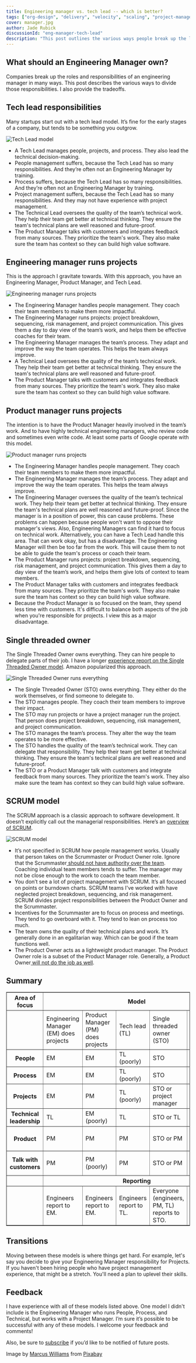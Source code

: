 ```yaml
---
title: Engineering manager vs. tech lead -- which is better?
tags: ["org-design", "delivery", "velocity", "scaling", "project-management"]
cover: manager.jpg
author: Jade Rubick
discussionId: "eng-manager-tech-lead"
description: "This post outlines the various ways people break up the leadership roles on engineering teams: engineering manager, tech lead, and single-threaded owner. It also outlines how some responsibilities are broken up between engineering leader and other functions."
---
```


<re-img src="manager.jpg"></re-img>

## What should an Engineering Manager own?

Companies break up the roles and responsibilities of an engineering manager in many ways. This post describes the various ways to divide those responsibilities. I also provide the tradeoffs.

## Tech lead responsibilities

Many startups start out with a tech lead model. It’s fine for the early stages of a company, but tends to be something you outgrow.

![Tech Lead model](tech-lead.png)

* A Tech Lead manages people, projects, and process. They also lead the technical decision-making.
* People management suffers, because the Tech Lead has so many responsibilities. And they’re often not an Engineering Manager by training. 
* Process suffers, because the Tech Lead has so many responsibilities. And they’re often not an Engineering Manager by training.
* Project management suffers, because the Tech Lead has so many responsibilities. And they may not have experience with project management.
* The Technical Lead oversees the quality of the team’s technical work. They help their team get better at technical thinking. They ensure the team's technical plans are well reasoned and future-proof. 
* The Product Manager talks with customers and integrates feedback from many sources. They prioritize the team's work. They also make sure the team has context so they can build high value software.


## Engineering manager runs projects

This is the approach I gravitate towards. With this approach, you have an Engineering Manager, Product Manager, and Tech Lead. 

![Engineering manager runs projects](engineering-manager.png)

* The Engineering Manager handles people management. They coach their team members to make them more impactful. 
* The Engineering Manager runs projects: project breakdown, sequencing, risk management, and project communication. This gives them a day to day view of the team’s work, and helps them be effective coaches for their team.
* The Engineering Manager manages the team’s process. They adapt and improve the way the team operates. This helps the team always improve. 
* A Technical Lead oversees the quality of the team’s technical work. They help their team get better at technical thinking. They ensure the team's technical plans are well reasoned and future-proof. 
* The Product Manager talks with customers and integrates feedback from many sources. They prioritize the team's work. They also make sure the team has context so they can build high value software.

## Product manager runs projects

The intention is to have the Product Manager heavily involved in the team’s work. And to have highly technical engineering managers, who review code and sometimes even write code. At least some parts of Google operate with this model. 

![Product manager runs projects](product-manager.png)

* The Engineering Manager handles people management. They coach their team members to make them more impactful. 
* The Engineering Manager manages the team’s process. They adapt and improve the way the team operates. This helps the team always improve. 
* The Engineering Manager oversees the quality of the team’s technical work. They help their team get better at technical thinking. They ensure the team's technical plans are well reasoned and future-proof. Since the manager is in a position of power, this can cause problems. These problems can happen because people won't want to oppose their manager's views. Also, Engineering Managers can find it hard to focus on technical work. Alternatively, you can have a Tech Lead handle this area. That can work okay, but has a disadvantage. The Engineering Manager will then be too far from the work. This will cause them to not be able to guide the team's process or coach their team. 
* The Product Manager runs projects: project breakdown, sequencing, risk management, and project communication. This gives them a day to day view of the team’s work, and helps them give lots of context to team members. 
* The Product Manager talks with customers and integrates feedback from many sources. They prioritize the team's work. They also make sure the team has context so they can build high value software.
* Because the Product Manager is so focused on the team, they spend less time with customers. It's difficult to balance both aspects of the job when you're responsible for projects. I view this as a major disadvantage. 


## Single threaded owner

The Single Threaded Owner owns everything. They can hire people to delegate parts of their job. I have a longer [experience report on the Single Threaded Owner model](/implementing-amazons-single-threaded-owner-model/). Amazon popularized this approach. 

![Single Threaded Owner runs everything](sto.png)

* The Single Threaded Owner (STO) owns everything. They either do the work themselves, or find someone to delegate to. 
* The STO manages people. They coach their team members to improve their impact. 
* The STO may run projects or have a project manager run the project. That person does project breakdown, sequencing, risk management, and project communication. 
* The STO manages the team’s process. They alter the way the team operates to be more effective. 
* The STO handles the quality of the team’s technical work. They  can delegate that responsibility. They help their team get better at technical thinking. They ensure the team's technical plans are well reasoned and future-proof. 
* The STO or a Product Manager talk with customers and integrate feedback from many sources. They prioritize the team's work. They also make sure the team has context so they can build high value software.

## SCRUM model

The SCRUM approach is a classic approach to software development. It doesn’t explicitly call out the managerial responsibilities. Here’s an [overview of SCRUM](https://www.scrumalliance.org/ScrumRedesignDEVSite/media/ScrumAllianceMedia/Files%20and%20PDFs/Community/Articles/2015/SCRUM-in-Agile.pdf). 

![SCRUM model](scrum.png)

* It’s not specified in SCRUM how people management works. Usually that person takes on the Scrummaster or Product Owner role. Ignore that the Scrummaster[ should not have authority over the team](https://www.scrumalliance.org/ScrumRedesignDEVSite/media/ScrumAllianceMedia/Files%20and%20PDFs/Community/Articles/2015/SCRUM-in-Agile.pdf). Coaching individual team members tends to suffer. The manager may not be close enough to the work to coach the team member.
* You don’t see a lot of project management with SCRUM. It’s all focused on points or burndown charts. SCRUM teams I've worked with have neglected project breakdown, sequencing, and risk management. SCRUM divides project responsibilities between the Product Owner and the Scrummaster.
* Incentives for the Scrummaster are to focus on process and meetings. They tend to go overboard with it. They tend to lean on process too much.
* The team owns the quality of their technical plans and work. It’s generally done in an egalitarian way. Which can be good if the team functions well. 
* The Product Owner acts as a lightweight product manager. The Product Owner role is a subset of the Product Manager role. Generally, a Product Owner[ will not do the job as well](https://svpg.com/product-manager-vs-product-owner-revisited/).


## Summary


<table border="1" cellpadding="5" cellspacing="0">
  <tr>
   <th>Area of focus
   </th>
   <th colspan="5" >Model
   </th>
  </tr>
  <tr>
   <td>
   </td>
   <td>Engineering Manager (EM) does projects
   </td>
   <td>Product Manager (PM) does projects
   </td>
   <td>Tech lead (TL)
   </td>
   <td>Single threaded owner (STO)
   </td>
   <td>SCRUM
   </td>
  </tr>
  <tr>
   <th>People
   </th>
   <td>EM
   </td>
   <td>EM
   </td>
   <td>TL (poorly)
   </td>
   <td>STO
   </td>
   <td>Manager (poorly)
   </td>
  </tr>
  <tr>
   <th>Process
   </th>
   <td>EM
   </td>
   <td>EM
   </td>
   <td>TL (poorly)
   </td>
   <td>STO
   </td>
   <td>Scrummaster (poorly)
   </td>
  </tr>
  <tr>
   <th>Projects
   </th>
   <td>EM
   </td>
   <td>PM
   </td>
   <td>TL (poorly)
   </td>
   <td>STO or project manager
   </td>
   <td>Shared (poorly)
   </td>
  </tr>
  <tr>
   <th>Technical leadership
   </th>
   <td>TL
   </td>
   <td>EM (poorly)
   </td>
   <td>TL
   </td>
   <td>STO or TL
   </td>
   <td>Team, undefined
   </td>
  </tr>
  <tr>
   <th>Product
   </th>
   <td>PM
   </td>
   <td>PM
   </td>
   <td>PM
   </td>
   <td>STO or PM
   </td>
   <td>Product owner (poorly)
   </td>
  </tr>
  <tr>
   <th>Talk with customers
   </th>
   <td>PM
   </td>
   <td>PM (poorly)
   </td>
   <td>PM
   </td>
   <td>STO or PM
   </td>
   <td>Product owner (poorly)
   </td>
  </tr>
  <tr>
   <th>
   </th>
   <th colspan="5" >Reporting
   </td>
  </tr>
  <tr>
   <th>
   </th>
   <td>Engineers report to EM.
   </td>
   <td>Engineers report to EM.
   </td>
   <td>Engineers report to TL.
   </td>
   <td>Everyone (engineers, PM, TL) reports to STO.
   </td>
   <td>Unspecified. Usually Engineers report to EM.
   </td>
  </tr>
</table>

## Transitions

Moving between these models is where things get hard. For example, let's say you decide to give your Engineering Manager responsibility for Projects. If you haven't been hiring people who have project management experience, that might be a stretch. You'll need a plan to uplevel their skills. 

## Feedback

I have experience with all of these models listed above. One model I didn't include is the Engineering Manager who runs People, Process, and Technical, but works with a Project Manager. I’m sure it’s possible to be successful with any of these models. I welcome your feedback and comments!

Also, be sure to [subscribe](/subscribe/) if you’d like to be notified of future posts.


Image by <a href="https://pixabay.com/users/markiss33311-20814146/?utm_source=link-attribution&amp;utm_medium=referral&amp;utm_campaign=image&amp;utm_content=6116282">Marcus Williams</a> from <a href="https://pixabay.com/?utm_source=link-attribution&amp;utm_medium=referral&amp;utm_campaign=image&amp;utm_content=6116282">Pixabay</a>